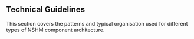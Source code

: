 ## Technical Guidelines
 
This section covers the patterns and typical organisation used for different types of NSHM component architecture.



